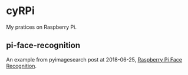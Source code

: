 # cyRPi #

My pratices on Raspberry Pi.

## pi-face-recognition ##
An example from pyimagesearch post at 2018-06-25, [Raspberry Pi Face Recognition](https://www.pyimagesearch.com/2018/06/25/raspberry-pi-face-recognition).


